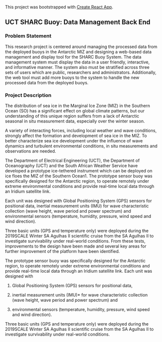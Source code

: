This project was bootstrapped with [Create React App](https://github.com/facebook/create-react-app).

## UCT SHARC Buoy: Data Management Back End

### Problem Statement

This research project is centered around managing the processed data from the deployed buoys in the Antarctic MIZ and designing a web-based data management and display tool for the SHARC Buoy System. The data management system must display the data in a user friendly, interactive, and informative manner. The system also must be stratified across three sets of users which are public, researchers and administrators. Additionally, the web tool must add more buoys to the system to handle the new processed data from the deployed buoys.

### Project Description

The distribution of sea ice in the Marginal Ice Zone (MIZ) in the Southern Ocean (SO) has a significant effect on global climate patterns, but our understanding of this unique region suffers from a lack of Antarctic seasonal in situ measurement data, especially over the winter season. 

A variety of interacting forces, including local weather and wave conditions, strongly affect the formation and development of sea ice in the MIZ. To better characterize sea ice development under the influence of wave dynamics and turbulent environmental conditions, in situ measurements and observations are needed.

The Department of Electrical Engineering (UCT), the Department of Oceanography (UCT) and the South African Weather Service have developed a prototype ice-tethered instrument which can be deployed on ice floes the MIZ of the Southern Ocean1. The prototype sensor buoy was specifically designed for the Antarctic region, to operate remotely under extreme environmental conditions and provide real-time local data through an Iridium satellite link.

Each unit was designed with Global Positioning System (GPS) sensors for positional data, inertial measurement units (IMU) for wave characteristic collection (wave height, wave period and power spectrum) and environmental sensors (temperature, humidity, pressure, wind speed and wind direction). 

Three basic units (GPS and temperature only) were deployed during the 2019SCALE Winter SA Agulhas II scientific cruise from the SA Agulhas II to investigate survivability under real-world conditions. From these tests, improvements to the design have been made and several key areas for further improvement of the platform have been identified.

The prototype sensor buoy was specifically designed for the Antarctic region, to operate remotely under extreme environmental conditions and provide real-time local data through an Iridium satellite link.
Each unit was designed with 

1.	Global Positioning System (GPS) sensors for positional data, 

2.	inertial measurement units (IMU)* for wave characteristic collection (wave height, wave period and power spectrum) and 

3.	environmental sensors (temperature, humidity, pressure, wind speed and wind direction). 

Three basic units (GPS and temperature only) were deployed during the 2019SCALE Winter SA Agulhas II scientific cruise from the SA Agulhas II to investigate survivability under real-world conditions.
